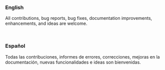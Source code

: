 ### English

All contributions, bug reports, bug fixes, documentation improvements, enhancements, and ideas are welcome.

<br>

### Español

Todas las contribuciones, informes de errores, correcciones, mejoras en la documentación, nuevas funcionalidades e ideas son bienvenidas.
